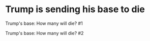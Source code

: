 # Trump is sending his base to die
Trump's base: How many will die? #1

Trump's base: How many will die? #2

